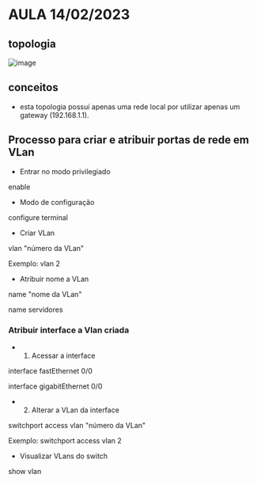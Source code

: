# AULA 14/02/2023

## topologia

![image](https://user-images.githubusercontent.com/62342894/218890134-26246b70-084a-4d43-8f15-489928972abe.png)

## conceitos

- esta topologia possuí apenas uma rede local por utilizar apenas um gateway (192.168.1.1).

## Processo para criar e atribuir portas de rede em VLan

- Entrar no modo privilegiado

enable

- Modo de configuração

configure terminal

- Criar VLan

vlan "número da VLan"

Exemplo: vlan 2

- Atribuir nome a VLan

name "nome da VLan"

name servidores

### Atribuir interface a Vlan criada

- 1. Acessar a interface

interface fastEthernet 0/0

interface gigabitEthernet 0/0

- 2. Alterar a VLan da interface

switchport access vlan "número da VLan"

Exemplo: switchport access vlan 2

- Visualizar VLans do switch

show vlan


